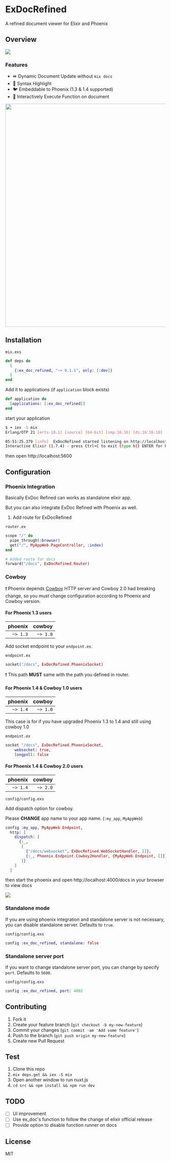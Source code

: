 # ExDocRefined

A refined document viewer for Elixir and Phoenix

## Overview

<a href="https://i.imgur.com/VKfg3yz.gif"><img src="https://i.imgur.com/VKfg3yz.gif"></a>

### Features

- :fast_forward: Dynamic Document Update without `mix docs`
- :rainbow: Syntax Highlight
- :bird: Embeddable to Phoenix (1.3 & 1.4 supported)
- :page_facing_up: Interactively Execute Function on document

<img src="https://i.imgur.com/lC7NHvZ.png" width="700 c">

## Installation

`mix.exs`

```elixir
def deps do
  [
    {:ex_doc_refined, "~> 0.1.1", only: [:dev]}
  ]
end
```

Add it to applications (if `application` block exists)

```elixir
def application do
  [applications: [:ex_doc_refined]]
end
```

start your application

```bash
$ ➜ iex -S mix
Erlang/OTP 21 [erts-10.1] [source] [64-bit] [smp:16:16] [ds:16:16:10] [async-threads:1] [hipe]

05:51:25.379 [info]  ExDocRefined started listening on http://localhost:5600
Interactive Elixir (1.7.4) - press Ctrl+C to exit (type h() ENTER for help)
```

then open http://localhost:5600

## Configuration

### Phoenix Integration

Basically ExDoc Refined can works as standalone elixir app.

But you can also integrate ExDoc Refined with Phoenix as well.

1. Add route for ExDocRefined

`router.ex`

```elixir
scope "/" do
  pipe_through(:browser)
  get("/", MyAppWeb.PageController, :index)
end

# Added route for docs
forward("/docs", ExDocRefined.Router)
```

### Cowboy

:exclamation: Phoenix depends [Cowboy](https://github.com/ninenines/cowboy) HTTP server and Cowboy 2.0 had breaking change, so you must change configuration according to Phoenix and Cowboy version.

#### For Phoenix 1.3 users

|  phoenix |   cowboy |
| -------: | -------: |
| `~> 1.3` | `~> 1.0` |

Add socket endpoint to your `endpoint.ex`.

`endpoint.ex`

```elixir
socket("/docs", ExDocRefined.PhoenixSocket)
```

:exclamation:️ This path **MUST** same with the path you defined in router.

#### For Phoenix 1.4 & Cowboy 1.0 users

|  phoenix |   cowboy |
| -------: | -------: |
| `~> 1.4` | `~> 1.0` |

This case is for if you have upgraded Phoenix 1.3 to 1.4 and still using cowboy 1.0

`endpoint.ex`

```elixir
socket "/docs", ExDocRefined.PhoenixSocket,
    websocket: true,
    longpoll: false
```

#### For Phoenix 1.4 & Cowboy 2.0 users

|  phoenix |   cowboy |
| -------: | -------: |
| `~> 1.4` | `~> 2.0` |

`config/config.exs`

Add dispatch option for cowboy.

Please **CHANGE** app name to your app name. (`:my_app`, `MyAppWeb`)

```elixir
config :my_app, MyAppWeb.Endpoint,
  http: [
    dispatch: [
      {:_,
       [
         {"/docs/websocket", ExDocRefined.WebSocketHandler, []},
         {:_, Phoenix.Endpoint.Cowboy2Handler, {MyAppWeb.Endpoint, []}}
       ]}
    ]
  ]
```

then start the phoenix and open http://localhost:4000/docs in your browser to view docs

<img src="https://i.imgur.com/hobcoBb.png">

### Standalone mode

If you are using phoenix integration and standalone server is not necessary, you can disable standalone server. Defaults to `true`.

`config/config.exs`

```elixir
config :ex_doc_refined, standalone: false
```

### Standalone server port

If you want to change standalone server port, you can change by specify `port`. Defaults to `5600`.

`config/config.exs`

```elixir
config :ex_doc_refined, port: 4002
```

## Contributing

1.  Fork it
2.  Create your feature branch (`git checkout -b my-new-feature`)
3.  Commit your changes (`git commit -am 'Add some feature'`)
4.  Push to the branch (`git push origin my-new-feature`)
5.  Create new Pull Request

## Test

1. Clone this repo
2. `mix deps.get && iex -S mix`
3. Open another window to run nuxt.js
4. `cd src && npm install && npm run dev`

## TODO

- [ ] UI improvement
- [ ] Use ex_doc's function to follow the change of elixir official release
- [ ] Provide option to disable function runner on docs

## License

MIT
